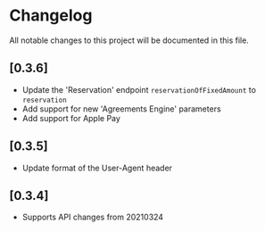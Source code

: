 # Changelog
All notable changes to this project will be documented in this file.

## [0.3.6]

- Update the 'Reservation' endpoint `reservationOfFixedAmount` to `reservation`
- Add support for new 'Agreements Engine' parameters
- Add support for Apple Pay

## [0.3.5]

- Update format of the User-Agent header

## [0.3.4]

- Supports API changes from 20210324

